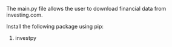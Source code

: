 The main.py file allows the user to download financial data from investing.com.

Install the following package using pip:
1) investpy
